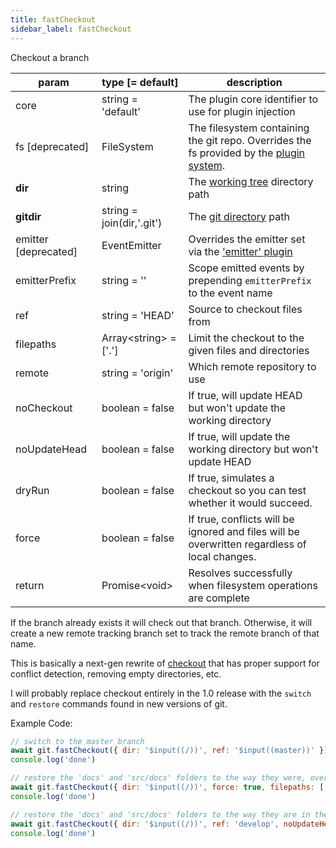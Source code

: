 ```yaml
---
title: fastCheckout
sidebar_label: fastCheckout
---
```


Checkout a branch

| param                | type [= default]          | description                                                                                               |
| -------------------- | ------------------------- | --------------------------------------------------------------------------------------------------------- |
| core                 | string = 'default'        | The plugin core identifier to use for plugin injection                                                    |
| fs [deprecated]      | FileSystem                | The filesystem containing the git repo. Overrides the fs provided by the [plugin system](./plugin_fs.md). |
| **dir**              | string                    | The [working tree](dir-vs-gitdir.md) directory path                                                       |
| **gitdir**           | string = join(dir,'.git') | The [git directory](dir-vs-gitdir.md) path                                                                |
| emitter [deprecated] | EventEmitter              | Overrides the emitter set via the ['emitter' plugin](./plugin_emitter.md)                                 |
| emitterPrefix        | string = ''               | Scope emitted events by prepending `emitterPrefix` to the event name                                      |
| ref                  | string = 'HEAD'           | Source to checkout files from                                                                             |
| filepaths            | Array\<string\> = ['.']   | Limit the checkout to the given files and directories                                                     |
| remote               | string = 'origin'         | Which remote repository to use                                                                            |
| noCheckout           | boolean = false           | If true, will update HEAD but won't update the working directory                                          |
| noUpdateHead         | boolean = false           | If true, will update the working directory but won't update HEAD                                          |
| dryRun               | boolean = false           | If true, simulates a checkout so you can test whether it would succeed.                                   |
| force                | boolean = false           | If true, conflicts will be ignored and files will be overwritten regardless of local changes.             |
| return               | Promise\<void\>           | Resolves successfully when filesystem operations are complete                                             |

If the branch already exists it will check out that branch. Otherwise, it will create a new remote tracking branch set to track the remote branch of that name.

This is basically a next-gen rewrite of [checkout](./checkout.md) that has proper support for conflict detection, removing empty directories, etc.

I will probably replace checkout entirely in the 1.0 release with the `switch` and `restore` commands found in new versions of git.

Example Code:

```js live
// switch to the master branch
await git.fastCheckout({ dir: '$input((/))', ref: '$input((master))' })
console.log('done')
```

```js live
// restore the 'docs' and 'src/docs' folders to the way they were, overwriting any changes
await git.fastCheckout({ dir: '$input((/))', force: true, filepaths: ['docs', 'src/docs'] })
console.log('done')
```

```js live
// restore the 'docs' and 'src/docs' folders to the way they are in the 'develop' branch, overwriting any changes
await git.fastCheckout({ dir: '$input((/))', ref: 'develop', noUpdateHead: true, force: true, filepaths: ['docs', 'src/docs'] })
console.log('done')
```

<script>
(function rewriteEditLink() {
  const el = document.querySelector('a.edit-page-link.button');
  if (el) {
    el.href = 'https://github.com/isomorphic-git/isomorphic-git/edit/master/src/commands/fastCheckout.js';
  }
})();
</script>